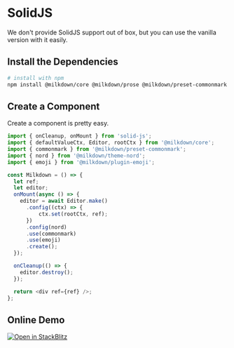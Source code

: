# SolidJS

We don't provide SolidJS support out of box, but you can use the vanilla version with it easily.

## Install the Dependencies

```bash
# install with npm
npm install @milkdown/core @milkdown/prose @milkdown/preset-commonmark @milkdown/theme-nord @milkdown/utils
```

## Create a Component

Create a component is pretty easy.

```typescript
import { onCleanup, onMount } from 'solid-js';
import { defaultValueCtx, Editor, rootCtx } from '@milkdown/core';
import { commonmark } from '@milkdown/preset-commonmark';
import { nord } from '@milkdown/theme-nord';
import { emoji } from '@milkdown/plugin-emoji';

const Milkdown = () => {
  let ref;
  let editor;
  onMount(async () => {
    editor = await Editor.make()
      .config((ctx) => {
          ctx.set(rootCtx, ref);
      })
      .config(nord)
      .use(commonmark)
      .use(emoji)
      .create();
  });

  onCleanup(() => {
    editor.destroy();
  });

  return <div ref={ref} />;
};
```

## Online Demo

[![Open in StackBlitz](https://developer.stackblitz.com/img/open_in_stackblitz.svg)](https://stackblitz.com/github/Milkdown/examples/tree/main/solid-commonmark)
